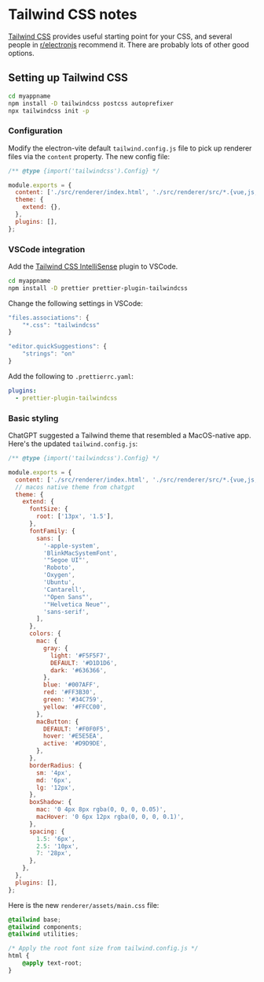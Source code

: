 # Tailwind CSS notes

[Tailwind CSS](https://tailwindcss.com/) provides useful starting point for your CSS, and several people in [r/electronjs](https://www.reddit.com/r/electronjs/) recommend it. There are probably lots of other good options.

## Setting up Tailwind CSS

```bash
cd myappname
npm install -D tailwindcss postcss autoprefixer
npx tailwindcss init -p
```

### Configuration

Modify the electron-vite default `tailwind.config.js` file to pick up renderer files via the `content` property. The new config file:

```javascript
/** @type {import('tailwindcss').Config} */

module.exports = {
  content: ['./src/renderer/index.html', './src/renderer/src/*.{vue,js,ts,jsx,tsx}'],
  theme: {
    extend: {},
  },
  plugins: [],
};
```

### VSCode integration

Add the [Tailwind CSS IntelliSense](https://marketplace.visualstudio.com/items?itemName=bradlc.vscode-tailwindcss) plugin to VSCode.

```bash
cd myappname
npm install -D prettier prettier-plugin-tailwindcss
```

Change the following settings in VSCode:

```javascript
"files.associations": {
    "*.css": "tailwindcss"
}
```

```js
"editor.quickSuggestions": {
    "strings": "on"
}
```

Add the following to `.prettierrc.yaml`:

```yaml
plugins:
  - prettier-plugin-tailwindcss
```

### Basic styling

ChatGPT suggested a Tailwind theme that resembled a MacOS-native app.
Here's the updated `tailwind.config.js`:

```javascript
/** @type {import('tailwindcss').Config} */

module.exports = {
  content: ['./src/renderer/index.html', './src/renderer/src/*.{vue,js,ts,jsx,tsx}'],
  // macos native theme from chatgpt
  theme: {
    extend: {
      fontSize: {
        root: ['13px', '1.5'],
      },
      fontFamily: {
        sans: [
          '-apple-system',
          'BlinkMacSystemFont',
          '"Segoe UI"',
          'Roboto',
          'Oxygen',
          'Ubuntu',
          'Cantarell',
          '"Open Sans"',
          '"Helvetica Neue"',
          'sans-serif',
        ],
      },
      colors: {
        mac: {
          gray: {
            light: '#F5F5F7',
            DEFAULT: '#D1D1D6',
            dark: '#636366',
          },
          blue: '#007AFF',
          red: '#FF3B30',
          green: '#34C759',
          yellow: '#FFCC00',
        },
        macButton: {
          DEFAULT: '#F0F0F5',
          hover: '#E5E5EA',
          active: '#D9D9DE',
        },
      },
      borderRadius: {
        sm: '4px',
        md: '6px',
        lg: '12px',
      },
      boxShadow: {
        mac: '0 4px 8px rgba(0, 0, 0, 0.05)',
        macHover: '0 6px 12px rgba(0, 0, 0, 0.1)',
      },
      spacing: {
        1.5: '6px',
        2.5: '10px',
        7: '28px',
      },
    },
  },
  plugins: [],
};
```

Here is the new `renderer/assets/main.css` file:

```css
@tailwind base;
@tailwind components;
@tailwind utilities;

/* Apply the root font size from tailwind.config.js */
html {
    @apply text-root;
}
```
